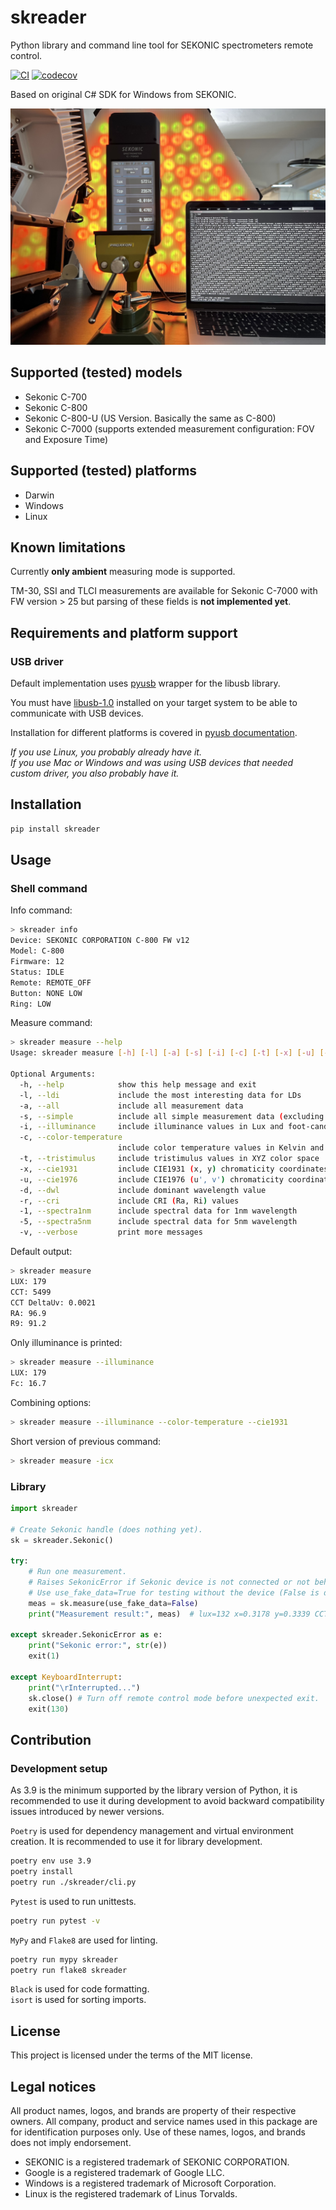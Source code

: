 # skreader

Python library and command line tool for SEKONIC spectrometers remote control.

[![CI](https://github.com/akares/skreader-py/actions/workflows/ci.yml/badge.svg)](https://github.com/akares/skreader-py/actions/workflows/ci.yml)
[![codecov](https://codecov.io/gh/akares/skreader-py/branch/main/graph/badge.svg)](https://codecov.io/gh/akares/skreader-py)

Based on original C# SDK for Windows from SEKONIC.

<img src="https://raw.githubusercontent.com/akares/skreader-py/main/doc/Sekonic-C-7000.jpg" width="640" alt="SEKONIC C-7000" />

## Supported (tested) models

- Sekonic C-700
- Sekonic C-800
- Sekonic C-800-U (US Version. Basically the same as C-800)
- Sekonic C-7000 (supports extended measurement configuration: FOV and Exposure Time)

## Supported (tested) platforms

- Darwin
- Windows
- Linux

## Known limitations

Currently **only ambient** measuring mode is supported.

TM-30, SSI and TLCI measurements are available for Sekonic C-7000 with FW version > 25 but parsing of these fields is **not implemented yet**.

## Requirements and platform support

### USB driver

Default implementation uses [pyusb](https://github.com/pyusb/pyusb) wrapper for the libusb library.

You must have [libusb-1.0](https://github.com/libusb/libusb/wiki) installed on your target system to be able to communicate with USB devices.

Installation for different platforms is covered in
[pyusb documentation](https://github.com/pyusb/pyusb?tab=readme-ov-file#requirements-and-platform-support).

_If you use Linux, you probably already have it._\
_If you use Mac or Windows and was using USB devices that needed custom driver, you also probably have it._

## Installation

```sh
pip install skreader
```

## Usage

### Shell command

Info command:

```sh
> skreader info
Device: SEKONIC CORPORATION C-800 FW v12
Model: C-800
Firmware: 12
Status: IDLE
Remote: REMOTE_OFF
Button: NONE LOW
Ring: LOW
```

Measure command:

```sh
> skreader measure --help
Usage: skreader measure [-h] [-l] [-a] [-s] [-i] [-c] [-t] [-x] [-u] [-d] [-r] [-1] [-5] [-v]

Optional Arguments:
  -h, --help            show this help message and exit
  -l, --ldi             include the most interesting data for LDs
  -a, --all             include all measurement data
  -s, --simple          include all simple measurement data (excluding spectra and CRI)
  -i, --illuminance     include illuminance values in Lux and foot-candle units
  -c, --color-temperature
                        include color temperature values in Kelvin and delta-uv units
  -t, --tristimulus     include tristimulus values in XYZ color space
  -x, --cie1931         include CIE1931 (x, y) chromaticity coordinates
  -u, --cie1976         include CIE1976 (u', v') chromaticity coordinates
  -d, --dwl             include dominant wavelength value
  -r, --cri             include CRI (Ra, Ri) values
  -1, --spectra1nm      include spectral data for 1nm wavelength
  -5, --spectra5nm      include spectral data for 5nm wavelength
  -v, --verbose         print more messages
```

Default output:

```sh
> skreader measure
LUX: 179
CCT: 5499
CCT DeltaUv: 0.0021
RA: 96.9
R9: 91.2
```

Only illuminance is printed:

```sh
> skreader measure --illuminance
LUX: 179
Fc: 16.7
```

Combining options:

```sh
> skreader measure --illuminance --color-temperature --cie1931
```

Short version of previous command:

```sh
> skreader measure -icx
```

### Library

```python
import skreader

# Create Sekonic handle (does nothing yet).
sk = skreader.Sekonic()

try:
    # Run one measurement.
    # Raises SekonicError if Sekonic device is not connected or not behaving.
    # Use use_fake_data=True for testing without the device (False is default).
    meas = sk.measure(use_fake_data=False)
    print("Measurement result:", meas)  # lux=132 x=0.3178 y=0.3339 CCT=6205

except skreader.SekonicError as e:
    print("Sekonic error:", str(e))
    exit(1)

except KeyboardInterrupt:
    print("\rInterrupted...")
    sk.close() # Turn off remote control mode before unexpected exit.
    exit(130)
```

## Contribution

### Development setup

As 3.9 is the minimum supported by the library version of Python, it is recommended to use it during development to avoid backward compatibility issues introduced by newer versions.

`Poetry` is used for dependency management and virtual environment creation. It is recommended to use it for library development.

```sh
poetry env use 3.9
poetry install
poetry run ./skreader/cli.py
```

`Pytest` is used to run unittests.

```sh
poetry run pytest -v
```

`MyPy` and `Flake8` are used for linting.

```sh
poetry run mypy skreader
poetry run flake8 skreader
```

`Black` is used for code formatting.\
`isort` is used for sorting imports.

## License

This project is licensed under the terms of the MIT license.

## Legal notices

All product names, logos, and brands are property of their respective owners. All company, product and service names used in this package are for identification purposes only. Use of these names, logos, and brands does not imply endorsement.

- SEKONIC is a registered trademark of SEKONIC CORPORATION.
- Google is a registered trademark of Google LLC.
- Windows is a registered trademark of Microsoft Corporation.
- Linux is the registered trademark of Linus Torvalds.
